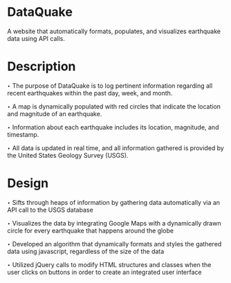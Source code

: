 # DataQuake
A website that automatically formats, populates, and visualizes earthquake data using API calls.

# Description
‣ The purpose of DataQuake is to log pertinent information regarding all recent earthquakes within the past day, week, and month.

‣ A map is dynamically populated with red circles that indicate the location and magnitude of an earthquake.

‣ Information about each earthquake includes its location, magnitude, and timestamp.

‣ All data is updated in real time, and all information gathered is provided by the United States Geology Survey (USGS).

# Design
‣ Sifts through heaps of information by gathering data automatically via an API call to the USGS database

‣ Visualizes the data by integrating Google Maps with a dynamically drawn circle for every earthquake that happens around the globe

‣ Developed an algorithm that dynamically formats and styles the gathered data using javascript, regardless of the size of the data

‣ Utilized jQuery calls to modify HTML structures and classes when the user clicks on buttons in order to create an integrated user interface

